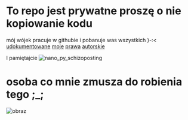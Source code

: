 # To repo jest prywatne proszę o nie kopiowanie kodu 
mój wójek pracuje w githubie i pobanuje was wszystkich )-:<\
[udokumentowane](https://github.com/Barabol/podstawy-programowania/assets/105214028/8c21030f-1743-474b-9f0c-2a0b3840aa9d) [moje](
https://github.com/Barabol/podstawy-programowania/assets/105214028/f97fc653-0892-4a29-b82e-2287852086fa) [prawa](
https://github.com/Barabol/podstawy-programowania/assets/105214028/ae711348-31f0-4433-bb5c-1182747db699) [autorskie](https://github.com/Barabol/podstawy-programowania/assets/105214028/a45e5719-d30c-4fc0-8d76-867e8e29dc1c)

I pamiętajcie
![nano_py_schizoposting](https://github.com/Barabol/podstawy-programowania/assets/105214028/139e90c1-2005-49a8-8b80-a983461c0351)
# osoba co mnie zmusza do robienia tego ;_;
![obraz](https://github.com/Barabol/podstawy-programowania/assets/105214028/e149718f-5faa-4ab9-8836-ae504e87ba4b)
